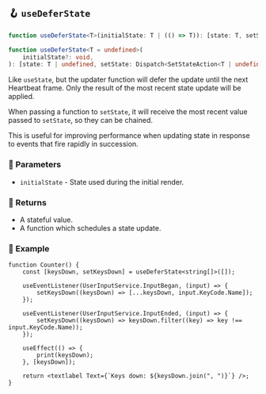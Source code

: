 ## 🪝 `useDeferState`

```ts
function useDeferState<T>(initialState: T | (() => T)): [state: T, setState: Dispatch<SetStateAction<T>>];

function useDeferState<T = undefined>(
	initialState?: void,
): [state: T | undefined, setState: Dispatch<SetStateAction<T | undefined>>];
```

Like `useState`, but the updater function will defer the update until the next Heartbeat frame. Only the result of the most recent state update will be applied.

When passing a function to `setState`, it will receive the most recent value passed to `setState`, so they can be chained.

This is useful for improving performance when updating state in response to events that fire rapidly in succession.

### 📕 Parameters

-   `initialState` - State used during the initial render.

### 📗 Returns

-   A stateful value.
-   A function which schedules a state update.

### 📘 Example

```tsx
function Counter() {
	const [keysDown, setKeysDown] = useDeferState<string[]>([]);

	useEventListener(UserInputService.InputBegan, (input) => {
		setKeysDown((keysDown) => [...keysDown, input.KeyCode.Name]);
	});

	useEventListener(UserInputService.InputEnded, (input) => {
		setKeysDown((keysDown) => keysDown.filter((key) => key !== input.KeyCode.Name));
	});

	useEffect(() => {
		print(keysDown);
	}, [keysDown]);

	return <textlabel Text={`Keys down: ${keysDown.join(", ")}`} />;
}
```
